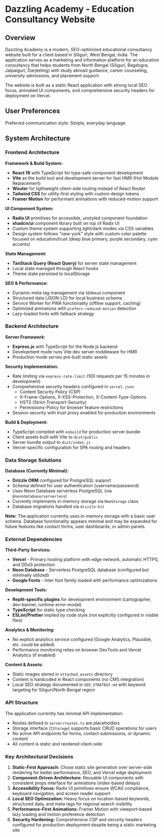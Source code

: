 # Dazzling Academy - Education Consultancy Website

## Overview

Dazzling Academy is a modern, SEO-optimized educational consultancy website built for a client based in Siliguri, West Bengal, India. The application serves as a marketing and information platform for an education consultancy that helps students from North Bengal (Siliguri, Bagdogra, Jalpaiguri, Darjeeling) with study abroad guidance, career counseling, university admissions, and placement support.

The website is built as a static React application with strong local SEO focus, animated UI components, and comprehensive security headers for deployment on Vercel.

## User Preferences

Preferred communication style: Simple, everyday language.

## System Architecture

### Frontend Architecture

**Framework & Build System:**
- **React 18** with TypeScript for type-safe component development
- **Vite** as the build tool and development server for fast HMR (Hot Module Replacement)
- **Wouter** for lightweight client-side routing instead of React Router
- **Tailwind CSS** for utility-first styling with custom design tokens
- **Framer Motion** for performant animations with reduced-motion support

**UI Component System:**
- **Radix UI** primitives for accessible, unstyled component foundation
- **shadcn/ui** component library built on top of Radix UI
- Custom theme system supporting light/dark modes via CSS variables
- Design system follows "new-york" style with custom color palette focused on education/trust (deep blue primary, purple secondary, cyan accents)

**State Management:**
- **TanStack Query (React Query)** for server state management
- Local state managed through React hooks
- Theme state persisted to localStorage

**SEO & Performance:**
- Dynamic meta tag management via `SEOHead` component
- Structured data (JSON-LD) for local business schema
- Service Worker for PWA functionality (offline support, caching)
- Optimized animations with `prefers-reduced-motion` detection
- Lazy-loaded fonts with fallback strategy

### Backend Architecture

**Server Framework:**
- **Express.js** with TypeScript for the Node.js backend
- Development mode runs Vite dev server middleware for HMR
- Production mode serves pre-built static assets

**Security Implementation:**
- Rate limiting via `express-rate-limit` (100 requests per 15 minutes in development)
- Comprehensive security headers configured in `vercel.json`:
  - Content Security Policy (CSP)
  - X-Frame-Options, X-XSS-Protection, X-Content-Type-Options
  - HSTS (Strict-Transport-Security)
  - Permissions-Policy for browser feature restrictions
- Session security with trust proxy enabled for production environments

**Build & Deployment:**
- TypeScript compiled with `esbuild` for production server bundle
- Client assets built with Vite to `dist/public`
- Server bundle output to `dist/index.js`
- Vercel-specific configuration for SPA routing and headers

### Data Storage Solutions

**Database (Currently Minimal):**
- **Drizzle ORM** configured for PostgreSQL support
- Schema defined for user authentication (username/password)
- Uses Neon Database serverless PostgreSQL (via `@neondatabase/serverless`)
- Currently implements in-memory storage via `MemStorage` class
- Database migrations handled via `drizzle-kit`

**Note:** The application currently uses in-memory storage with a basic user schema. Database functionality appears minimal and may be expanded for future features like contact forms, user dashboards, or admin panels.

### External Dependencies

**Third-Party Services:**
- **Vercel** - Primary hosting platform with edge network, automatic HTTPS, and DDoS protection
- **Neon Database** - Serverless PostgreSQL database (configured but minimally utilized)
- **Google Fonts** - Inter font family loaded with performance optimizations

**Development Tools:**
- **Replit-specific plugins** for development environment (cartographer, dev-banner, runtime-error-modal)
- **TypeScript** for static type checking
- **ESLint/Prettier** implied by code style (not explicitly configured in visible files)

**Analytics & Monitoring:**
- No explicit analytics service configured (Google Analytics, Plausible, etc. could be added)
- Performance monitoring relies on browser DevTools and Vercel Analytics (if enabled)

**Content & Assets:**
- Static images stored in `attached_assets` directory
- Content is hardcoded in React components (no CMS integration)
- Local SEO strategy documented in `SEO_STRATEGY.md` with keyword targeting for Siliguri/North Bengal region

### API Structure

The application currently has minimal API implementation:
- Routes defined in `server/routes.ts` are placeholders
- Storage interface (`IStorage`) supports basic CRUD operations for users
- No active API endpoints for forms, contact submissions, or dynamic content
- All content is static and rendered client-side

### Key Architectural Decisions

1. **Static-First Approach:** Chose static site generation over server-side rendering for better performance, SEO, and Vercel edge deployment
2. **Component-Driven Architecture:** Reusable UI components with consistent props interface for animations (index-based delays)
3. **Accessibility Focus:** Radix UI primitives ensure WCAG compliance, keyboard navigation, and screen reader support
4. **Local SEO Optimization:** Heavy focus on location-based keywords, structured data, and meta tags for regional search visibility
5. **Performance-First Animations:** Framer Motion with viewport-based lazy loading and motion preference detection
6. **Security Hardening:** Comprehensive CSP and security headers configured for production deployment despite being a static marketing site